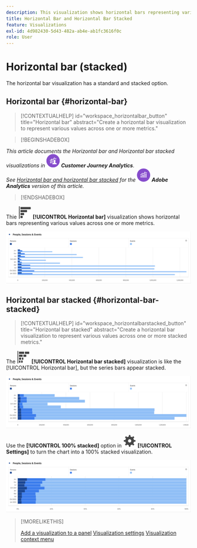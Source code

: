 ```yaml
---
description: This visualization shows horizontal bars representing various values across one or more metrics.
title: Horizontal Bar and Horizontal Bar Stacked
feature: Visualizations
exl-id: 4d982430-5d43-482a-ab4e-ab1fc3616f0c
role: User
---
```

# Horizontal bar (stacked)

The horizontal bar visualization has a standard and stacked option.

## Horizontal bar {#horizontal-bar}

<!-- markdownlint-disable MD034 -->

>[!CONTEXTUALHELP]
>id="workspace_horizontalbar_button"
>title="Horizontal bar"
>abstract="Create a horizontal bar visualization to represent various values across one or more metrics."

<!-- markdownlint-enable MD034 -->


>[!BEGINSHADEBOX]

*This article documents the Horizontal bar and Horizontal bar stacked visualizations in ![CustomerJourneyAnalytics](/help/assets/icons/CustomerJourneyAnalytics.svg) **Customer Journey Analytics**.<br/>See [Horizontal bar and horizontal bar stacked](https://experienceleague.adobe.com/en/docs/analytics/analyze/analysis-workspace/visualizations/horizontal-bar) for the ![AdobeAnalytics](/help/assets/icons/AdobeAnalytics.svg) **Adobe Analytics** version of this article.*

>[!ENDSHADEBOX]


Thie ![GraphBarHorizontal](/help/assets/icons/GraphBarHorizontal.svg) **[!UICONTROL Horizontal bar]** visualization shows horizontal bars representing various values across one or more metrics.

![Horizontal bar showing metrics including Page Views, Page Velocity, Visits, Entries, and Exits.](assets/horizontal-bar.png)

## Horizontal bar stacked {#horizontal-bar-stacked}

<!-- markdownlint-disable MD034 -->

>[!CONTEXTUALHELP]
>id="workspace_horizontalbarstacked_button"
>title="Horizontal bar stacked"
>abstract="Create a horizontal bar visualization to represent various values across one or more stacked metrics."

<!-- markdownlint-enable MD034 -->


The ![GraphBarHorizontalStacked](/help/assets/icons/GraphBarHorizontalStacked.svg) **[!UICONTROL Horizontal bar stacked]** visualization is like the [!UICONTROL Horizontal bar], but the series bars appear stacked.

![A stacked horizontal bar showing Page Views, Visits, Entries, and Exits.](assets/horizontal-bar-stacked.png)

Use the **[!UICONTROL 100% stacked]** option in ![Setting](/help/assets/icons/Setting.svg) **[!UICONTROL Settings]** to turn the chart into a 100% stacked visualization.

![Horizontal bar stacked 100%](assets/horizontal-bar-stacked100.png)


>[!MORELIKETHIS]
>
>[Add a visualization to a panel](/help/analysis-workspace/visualizations/freeform-analysis-visualizations.md#add-visualizations-to-a-panel)
>[Visualization settings](/help/analysis-workspace/visualizations/freeform-analysis-visualizations.md#settings)
>[Visualization context menu](/help/analysis-workspace/visualizations/freeform-analysis-visualizations.md#context-menu)
>

